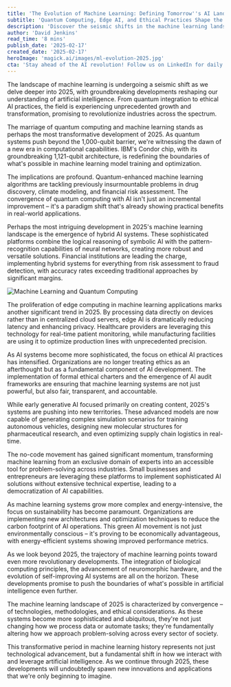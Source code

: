 ```yaml
---
title: 'The Evolution of Machine Learning: Defining Tomorrow''s AI Landscape in 2025'
subtitle: 'Quantum Computing, Edge AI, and Ethical Practices Shape the Future of Machine Learning'
description: 'Discover the seismic shifts in the machine learning landscape of 2025, from quantum integrations to ethical AI practices, as industries undergo unprecedented transformations.'
author: 'David Jenkins'
read_time: '8 mins'
publish_date: '2025-02-17'
created_date: '2025-02-17'
heroImage: 'magick.ai/images/ml-evolution-2025.jpg'
cta: 'Stay ahead of the AI revolution! Follow us on LinkedIn for daily updates on machine learning breakthroughs and industry insights that are shaping our technological future.'
---
```


The landscape of machine learning is undergoing a seismic shift as we delve deeper into 2025, with groundbreaking developments reshaping our understanding of artificial intelligence. From quantum integration to ethical AI practices, the field is experiencing unprecedented growth and transformation, promising to revolutionize industries across the spectrum.

The marriage of quantum computing and machine learning stands as perhaps the most transformative development of 2025. As quantum systems push beyond the 1,000-qubit barrier, we're witnessing the dawn of a new era in computational capabilities. IBM's Condor chip, with its groundbreaking 1,121-qubit architecture, is redefining the boundaries of what's possible in machine learning model training and optimization.

The implications are profound. Quantum-enhanced machine learning algorithms are tackling previously insurmountable problems in drug discovery, climate modeling, and financial risk assessment. The convergence of quantum computing with AI isn't just an incremental improvement – it's a paradigm shift that's already showing practical benefits in real-world applications.

Perhaps the most intriguing development in 2025's machine learning landscape is the emergence of hybrid AI systems. These sophisticated platforms combine the logical reasoning of symbolic AI with the pattern-recognition capabilities of neural networks, creating more robust and versatile solutions. Financial institutions are leading the charge, implementing hybrid systems for everything from risk assessment to fraud detection, with accuracy rates exceeding traditional approaches by significant margins.

![Machine Learning and Quantum Computing](magick.ai/images/ml-evolution-2025.jpg)

The proliferation of edge computing in machine learning applications marks another significant trend in 2025. By processing data directly on devices rather than in centralized cloud servers, edge AI is dramatically reducing latency and enhancing privacy. Healthcare providers are leveraging this technology for real-time patient monitoring, while manufacturing facilities are using it to optimize production lines with unprecedented precision.

As AI systems become more sophisticated, the focus on ethical AI practices has intensified. Organizations are no longer treating ethics as an afterthought but as a fundamental component of AI development. The implementation of formal ethical charters and the emergence of AI audit frameworks are ensuring that machine learning systems are not just powerful, but also fair, transparent, and accountable.

While early generative AI focused primarily on creating content, 2025's systems are pushing into new territories. These advanced models are now capable of generating complex simulation scenarios for training autonomous vehicles, designing new molecular structures for pharmaceutical research, and even optimizing supply chain logistics in real-time.

The no-code movement has gained significant momentum, transforming machine learning from an exclusive domain of experts into an accessible tool for problem-solving across industries. Small businesses and entrepreneurs are leveraging these platforms to implement sophisticated AI solutions without extensive technical expertise, leading to a democratization of AI capabilities.

As machine learning systems grow more complex and energy-intensive, the focus on sustainability has become paramount. Organizations are implementing new architectures and optimization techniques to reduce the carbon footprint of AI operations. This green AI movement is not just environmentally conscious – it's proving to be economically advantageous, with energy-efficient systems showing improved performance metrics.

As we look beyond 2025, the trajectory of machine learning points toward even more revolutionary developments. The integration of biological computing principles, the advancement of neuromorphic hardware, and the evolution of self-improving AI systems are all on the horizon. These developments promise to push the boundaries of what's possible in artificial intelligence even further.

The machine learning landscape of 2025 is characterized by convergence – of technologies, methodologies, and ethical considerations. As these systems become more sophisticated and ubiquitous, they're not just changing how we process data or automate tasks; they're fundamentally altering how we approach problem-solving across every sector of society.

This transformative period in machine learning history represents not just technological advancement, but a fundamental shift in how we interact with and leverage artificial intelligence. As we continue through 2025, these developments will undoubtedly spawn new innovations and applications that we're only beginning to imagine.